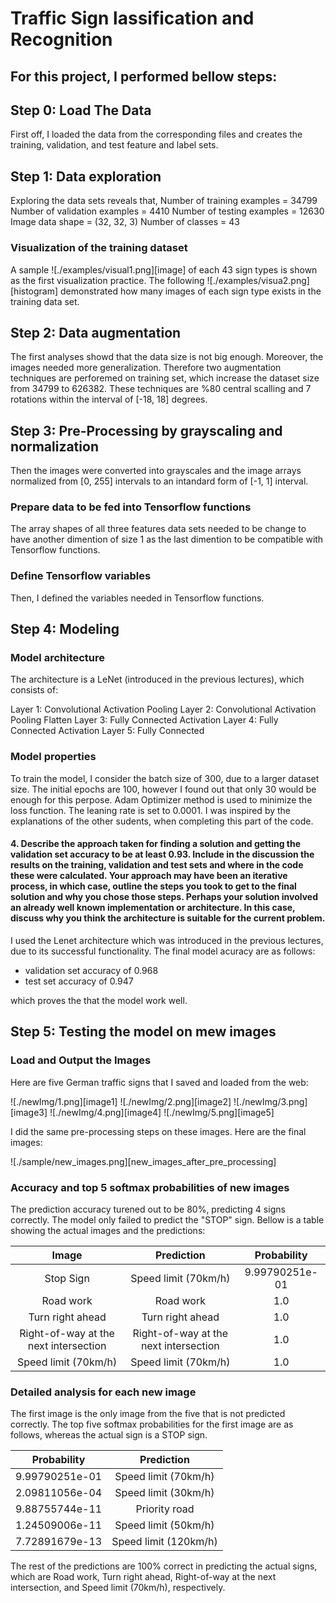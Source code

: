 # **Traffic Sign lassification and Recognition**

For this project, I performed bellow steps:
---

## Step 0: Load The Data

First off, I loaded the data from the corresponding files and creates the training, validation, and test feature and label sets.


## Step 1: Data exploration
Exploring the data sets reveals that, 
Number of training examples   = 34799
Number of validation examples = 4410
Number of testing examples    = 12630
Image data shape  = (32, 32, 3)
Number of classes = 43

### Visualization of the training dataset

A sample ![./examples/visual1.png][image] of each 43 sign types is shown as the first visualization practice. 
The following ![./examples/visua2.png][histogram] demonstrated how many images of each sign type exists in the training data set.


## Step 2: Data augmentation

The first analyses showd that the data size is not big enough. Moreover, the images needed more generalization. Therefore two augmentation techniques are perforemed on training set, which increase the dataset size from 34799 to 626382. These techniques are %80 central scalling and 7 rotations within the interval of [-18, 18] degrees. 


## Step 3: Pre-Processing by grayscaling and normalization

Then the images were converted into grayscales and the image arrays normalized from [0, 255] intervals to an intandard form of [-1, 1] interval.


### Prepare data to be fed into Tensorflow functions

The array shapes of all three features data sets needed to be change to have another dimention of size 1 as the last dimention to be compatible with Tensorflow functions.


### Define Tensorflow variables

Then, I defined the variables needed in Tensorflow functions.


## Step 4: Modeling

### Model architecture

The architecture is a LeNet (introduced in the previous lectures), which consists of:

Layer 1: Convolutional
    Activation
    Pooling
Layer 2: Convolutional
    Activation
    Pooling
    Flatten
Layer 3: Fully Connected
    Activation
Layer 4: Fully Connected
    Activation
Layer 5: Fully Connected


### Model properties

To train the model, I consider the batch size of 300, due to a larger dataset size. The initial epochs are 100, however I found out that only 30 would be enough for this perpose. Adam Optimizer method is used to minimize the loss function. The leaning rate is set to 0.0001. I was inspired by the explanations of the other sudents, when completing this part of the code.

#### 4. Describe the approach taken for finding a solution and getting the validation set accuracy to be at least 0.93. Include in the discussion the results on the training, validation and test sets and where in the code these were calculated. Your approach may have been an iterative process, in which case, outline the steps you took to get to the final solution and why you chose those steps. Perhaps your solution involved an already well known implementation or architecture. In this case, discuss why you think the architecture is suitable for the current problem.

I used the Lenet architecture which was introduced in the previous lectures, due to its successful functionality. 
The final model acuracy are as follows:

* validation set accuracy of 0.968 
* test set accuracy of 0.947

which proves the that the model work well.

## Step 5: Testing the model on mew images

### Load and Output the Images

Here are five German traffic signs that I saved and loaded from the web:

![./newImg/1.png][image1] ![./newImg/2.png][image2] ![./newImg/3.png][image3] 
![./newImg/4.png][image4] ![./newImg/5.png][image5]

I did the same pre-processing steps on these images. Here are the final images:

![./sample/new_images.png][new_images_after_pre_processing]


### Accuracy and top 5 softmax probabilities of new images

The prediction accuracy turened out to be 80%, predicting 4 signs correctly. The model only failed to predict the "STOP" sign. Bellow is a table showing the actual images and the predictions:

| Image									|     Prediction	   					| Probability         	| 
|:-------------------------------------:|:-------------------------------------:|:---------------------:|
| Stop Sign      						| Speed limit (70km/h) 					|9.99790251e-01			| 
| Road work    							| Road work 							|1.0         			|
| Turn right ahead						| Turn right ahead						|1.0         			|
| Right-of-way at the next intersection	| Right-of-way at the next intersection	|1.0         			|
| Speed limit (70km/h)					| Speed limit (70km/h)      			|1.0         			|



### Detailed analysis for each new image

The first image is the only image from the five that is not predicted correctly. The top five softmax probabilities for the first image are as follows, whereas the actual sign is a STOP sign.

| Probability         	|     Prediction	        					| 
|:---------------------:|:---------------------------------------------:| 
| 9.99790251e-01		| Speed limit (70km/h)							| 
| 2.09811056e-04		| Speed limit (30km/h)							|
| 9.88755744e-11		| Priority road									|
| 1.24509006e-11		| Speed limit (50km/h)			 				|
| 7.72891679e-13		| Speed limit (120km/h)    						|


The rest of the predictions are 100% correct in predicting the actual signs, which are Road work, Turn right ahead, Right-of-way at the next intersection, and Speed limit (70km/h), respectively.



